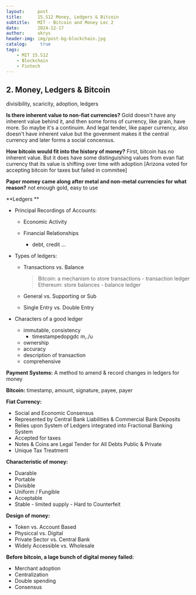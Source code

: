 ```yaml
---
layout:     post
title:      15.S12 Money, Ledgers & Bitcoin
subtitle:   MIT - Bitcoin and Money Lec 2
date:       2024-12-17
author:     ukrys
header-img: img/post-bg-blockchain.jpg
catalog: 	 true
tags:
    - MIT 15.S12
    - Blockchain
    - Fintech
---
```

## 2. Money, Ledgers & Bitcoin

divisibility, scaricity, adoption, ledgers

**Is there inherent value to non-fiat currencies?**
Gold doesn't have any inherent value behind it, and then some forms of currency, like grain, have more. So maybe it's a continuim. And legal tender, like paper currency, also doesn't have inherent value but the govenment makes it the central currency and later forms a social concensus.

**How bitcoin would fit into the history of money?**
First, bitcoin has no inherent value. But it does have some distinguishing values from evan fiat currency that its value is shifting over time with adoption [Arizona voted for accepting bitcoin for taxes but failed in commitee]

**Paper momey came along after metal and non-metal currencies for what reason?**
not enough gold, easy to use

**Ledgers **

- Principal Recordings of Accounts:

  - Economic Activity

  - Financial Relationships
    - debt, credit ...

- Types of ledgers:

  - Transactions vs. Balance

    > Bitcoin: a mechanism to store transactions - transaction ledger
    > Ethereum: store balances - balance ledger

  - General vs. Supporting or Sub

  - Single Entry vs. Double Entry 

- Characters of a good ledger

  - immutable, consistency
    - timestampedopgdc    m,./u
  - ownership
  - accuracy
  - description of transaction
  - comprehensive 

**Payment Systems:** A method to amend & record changes in ledgers for money

**Bitcoin:** timestamp, amount, signature, payee, payer

**Fiat Currency:**

- Social and Economic Consensus
- Represented by Central Bank Liabilities & Commercial Bank Deposits 
- Relies upon System of Ledgers integrated into Fractional Banking System
- Accepted for taxes
- Notes & Coins are Legal Tender for All Debts Public & Private
- Unique Tax Treatment

**Characteristic of money:**

- Duarable
- Portable
- Divisible
- Uniform / Fungible
- Acceptable
- Stable - limited supply - Hard to Counterfeit

**Design of money:**

- Token vs. Account Based
- Physiccal vs. Digital
- Private Sector vs. Central Bank
- Widely Accessible vs. Wholesale

**Before bitcoin, a lage bunch of digital money failed:**

- Merchant adoption
- Centralization
- Double spending
- Consensus

